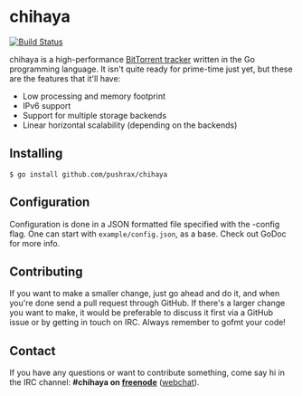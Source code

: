 chihaya
=======

[![Build Status](https://travis-ci.org/pushrax/chihaya.png?branch=master)](https://travis-ci.org/pushrax/chihaya)

chihaya is a high-performance [BitTorrent tracker](http://en.wikipedia.org/wiki/BitTorrent_tracker) written in the Go programming language.
It isn't quite ready for prime-time just yet, but these are the features that it'll have:

- Low processing and memory footprint
- IPv6 support
- Support for multiple storage backends
- Linear horizontal scalability (depending on the backends)


Installing
----------

    $ go install github.com/pushrax/chihaya


Configuration
-------------

Configuration is done in a JSON formatted file specified with the -config flag.
One can start with `example/config.json`, as a base. Check out GoDoc for more info.


Contributing
------------

If you want to make a smaller change, just go ahead and do it, and when you're
done send a pull request through GitHub. If there's a larger change you want to
make, it would be preferable to discuss it first via a GitHub issue or by
getting in touch on IRC. Always remember to gofmt your code!


Contact
-------

If you have any questions or want to contribute something, come say hi in the
IRC channel: **#chihaya on [freenode](http://freenode.net/)**
([webchat](http://webchat.freenode.net?channels=chihaya)).

